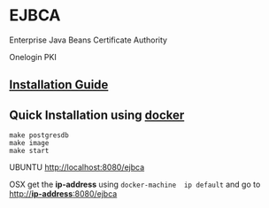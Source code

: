 
# EJBCA
Enterprise Java Beans Certificate Authority

Onelogin PKI

## [Installation Guide](https://www.ejbca.org/docs/installation.html)

## Quick Installation using [docker](https://docs.docker.com/engine/installation/mac/)
`make postgresdb`  
`make image`  
`make start`  

UBUNTU
[http://localhost:8080/ejbca](http://localhost:8080:/ejbca)

OSX
get the **ip-address** using `docker-machine  ip default`  and go to
[http://**ip-address**:8080/ejbca](http://ip-address:8080/ejbca)
